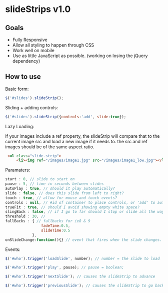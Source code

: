 slideStrips v1.0
==========

Goals
-----
* Fully Responsive
* Allow all styling to happen through CSS
* Work well on mobile
* Use as little JavaScript as possible. (working on losing the jQuery dependency)


How to use
----------

Basic form:

```javascript
$('#slides').slideStrip();
```

Sliding + adding controls:

```javascript
$('#slides').slideStrip({controls:'add', slide:true});
```

Lazy Loading:

If your images include a ref property, the slideStrip will compare that to the current image src and load a new image if it needs to.
the src and ref images should be of the same aspect ratio.

```html
 <ul class="slide-strip">
     <li><img ref="/images/image1.jpg" src="/images/image1_low.jpg"></li>
```

Paramaters:

```javascript
start : 0, // slide to start on
pause : 5, // time in seconds between slides
autoPlay : true, // should it play automatically? 
slide : false, // does this slide from left to right?
touch : true, // allow for mouse and touch events?
controls : null, // #id of container to place controls, or 'add' to automagicly create.
trueFit : true, // should I avoid showing empty white space?
slingBack : false, // if I go to far should I stop or slide all the way back.
threshold : 30, //
fallBacks : { // fallbacks for ie8 & 9
				fadeTime:0.5,
				slideTime:0.5
			},
onSlideChange:function(){} // event that fires when the slide changes.
```

Events:

```javascript
$('#who').trigger('loadSlide', number); // number = the slide to load

$('#who').trigger('play', pause); // pause = boolean;

$('#who').trigger('nextSlide'); // causes the slideStrip to advance

$('#who').trigger('previousSlide'); // causes the slideStrip to go back
```
